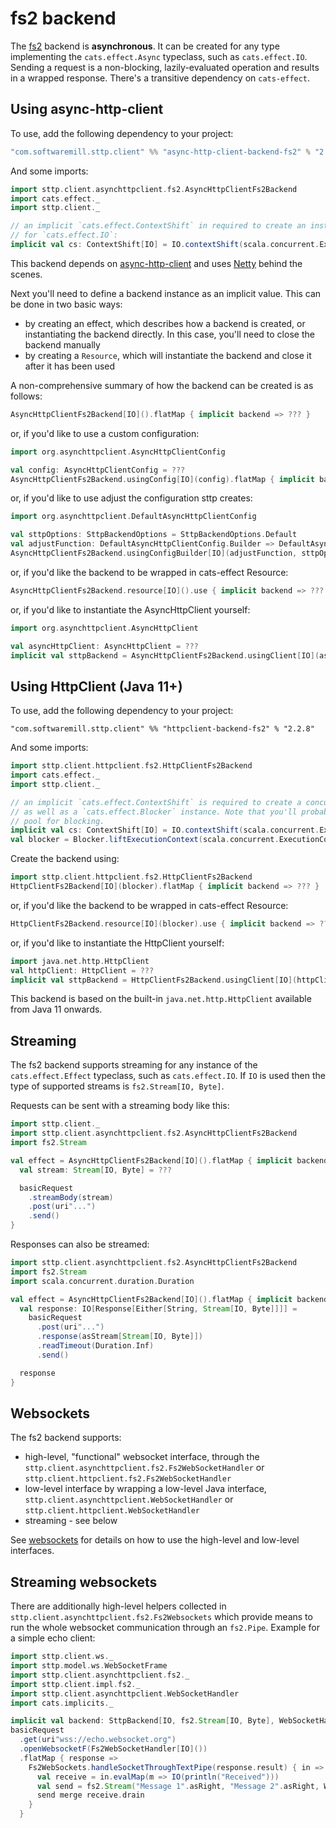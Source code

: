 # fs2 backend

The [fs2](https://github.com/functional-streams-for-scala/fs2) backend is **asynchronous**. It can be created for any type implementing the `cats.effect.Async` typeclass, such as `cats.effect.IO`. Sending a request is a non-blocking, lazily-evaluated operation and results in a wrapped response. There's a transitive dependency on `cats-effect`. 

## Using async-http-client

To use, add the following dependency to your project:

```scala
"com.softwaremill.sttp.client" %% "async-http-client-backend-fs2" % "2.2.8"
```
And some imports:
```scala
import sttp.client.asynchttpclient.fs2.AsyncHttpClientFs2Backend
import cats.effect._
import sttp.client._

// an implicit `cats.effect.ContextShift` in required to create an instance of `cats.effect.Concurrent`
// for `cats.effect.IO`:
implicit val cs: ContextShift[IO] = IO.contextShift(scala.concurrent.ExecutionContext.global)
```
           
This backend depends on [async-http-client](https://github.com/AsyncHttpClient/async-http-client) and uses [Netty](http://netty.io) behind the scenes.

Next you'll need to define a backend instance as an implicit value. This can be done in two basic ways:

* by creating an effect, which describes how a backend is created, or instantiating the backend directly. In this case, you'll need to close the backend manually
* by creating a `Resource`, which will instantiate the backend and close it after it has been used

A non-comprehensive summary of how the backend can be created is as follows:

```scala
AsyncHttpClientFs2Backend[IO]().flatMap { implicit backend => ??? }
```
or, if you'd like to use a custom configuration:
```scala
import org.asynchttpclient.AsyncHttpClientConfig

val config: AsyncHttpClientConfig = ???
AsyncHttpClientFs2Backend.usingConfig[IO](config).flatMap { implicit backend => ??? }
```
or, if you'd like to use adjust the configuration sttp creates:
```scala
import org.asynchttpclient.DefaultAsyncHttpClientConfig

val sttpOptions: SttpBackendOptions = SttpBackendOptions.Default  
val adjustFunction: DefaultAsyncHttpClientConfig.Builder => DefaultAsyncHttpClientConfig.Builder = ???
AsyncHttpClientFs2Backend.usingConfigBuilder[IO](adjustFunction, sttpOptions).flatMap { implicit backend => ??? }
```
or, if you'd like the backend to be wrapped in cats-effect Resource:
```scala
AsyncHttpClientFs2Backend.resource[IO]().use { implicit backend => ??? }
```
or, if you'd like to instantiate the AsyncHttpClient yourself:
```scala
import org.asynchttpclient.AsyncHttpClient

val asyncHttpClient: AsyncHttpClient = ???  
implicit val sttpBackend = AsyncHttpClientFs2Backend.usingClient[IO](asyncHttpClient)
```

## Using HttpClient (Java 11+)

To use, add the following dependency to your project:

```
"com.softwaremill.sttp.client" %% "httpclient-backend-fs2" % "2.2.8"
```
And some imports:
```scala
import sttp.client.httpclient.fs2.HttpClientFs2Backend
import cats.effect._
import sttp.client._

// an implicit `cats.effect.ContextShift` is required to create a concurrent instance for `cats.effect.IO`,
// as well as a `cats.effect.Blocker` instance. Note that you'll probably want to use a different thread
// pool for blocking.
implicit val cs: ContextShift[IO] = IO.contextShift(scala.concurrent.ExecutionContext.global)
val blocker = Blocker.liftExecutionContext(scala.concurrent.ExecutionContext.global)
```

Create the backend using:

```scala
import sttp.client.httpclient.fs2.HttpClientFs2Backend
HttpClientFs2Backend[IO](blocker).flatMap { implicit backend => ??? }
```
or, if you'd like the backend to be wrapped in cats-effect Resource:
```scala
HttpClientFs2Backend.resource[IO](blocker).use { implicit backend => ??? }
```
or, if you'd like to instantiate the HttpClient yourself:
```scala
import java.net.http.HttpClient
val httpClient: HttpClient = ???
implicit val sttpBackend = HttpClientFs2Backend.usingClient[IO](httpClient, blocker)
```

This backend is based on the built-in `java.net.http.HttpClient` available from Java 11 onwards.

## Streaming

The fs2 backend supports streaming for any instance of the `cats.effect.Effect` typeclass, such as `cats.effect.IO`. If `IO` is used then the type of supported streams is `fs2.Stream[IO, Byte]`.

Requests can be sent with a streaming body like this:

```scala
import sttp.client._
import sttp.client.asynchttpclient.fs2.AsyncHttpClientFs2Backend
import fs2.Stream

val effect = AsyncHttpClientFs2Backend[IO]().flatMap { implicit backend =>
  val stream: Stream[IO, Byte] = ???

  basicRequest
    .streamBody(stream)
    .post(uri"...")
    .send()
}
```

Responses can also be streamed:

```scala
import sttp.client.asynchttpclient.fs2.AsyncHttpClientFs2Backend
import fs2.Stream
import scala.concurrent.duration.Duration

val effect = AsyncHttpClientFs2Backend[IO]().flatMap { implicit backend =>
  val response: IO[Response[Either[String, Stream[IO, Byte]]]] =
    basicRequest
      .post(uri"...")
      .response(asStream[Stream[IO, Byte]])
      .readTimeout(Duration.Inf)
      .send()

  response
}
```

## Websockets

The fs2 backend supports:

* high-level, "functional" websocket interface, through the `sttp.client.asynchttpclient.fs2.Fs2WebSocketHandler` or `sttp.client.httpclient.fs2.Fs2WebSocketHandler`
* low-level interface by wrapping a low-level Java interface, `sttp.client.asynchttpclient.WebSocketHandler` or `sttp.client.httpclient.WebSocketHandler`
* streaming - see below

See [websockets](../websockets.md) for details on how to use the high-level and low-level interfaces.

## Streaming websockets 

There are additionally high-level helpers collected in `sttp.client.asynchttpclient.fs2.Fs2Websockets` which provide means to run the whole websocket communication through an `fs2.Pipe`. Example for a simple echo client:

```scala
import sttp.client.ws._
import sttp.model.ws.WebSocketFrame
import sttp.client.asynchttpclient.fs2._
import sttp.client.impl.fs2._
import sttp.client.asynchttpclient.WebSocketHandler
import cats.implicits._

implicit val backend: SttpBackend[IO, fs2.Stream[IO, Byte], WebSocketHandler] = ???
basicRequest
  .get(uri"wss://echo.websocket.org")
  .openWebsocketF(Fs2WebSocketHandler[IO]())
  .flatMap { response =>
    Fs2WebSockets.handleSocketThroughTextPipe(response.result) { in =>
      val receive = in.evalMap(m => IO(println("Received")))
      val send = fs2.Stream("Message 1".asRight, "Message 2".asRight, WebSocketFrame.close.asLeft)
      send merge receive.drain
    }
  }
```
